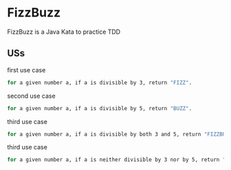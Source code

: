 # FizzBuzz
FizzBuzz is a Java Kata to practice TDD 

## USs

first use case 

```bash
for a given number a, if a is divisible by 3, return "FIZZ".
```

second use case 

```bash
for a given number a, if a is divisible by 5, return "BUZZ".
```

third use case 

```bash
for a given number a, if a is divisible by both 3 and 5, return "FIZZBUZZ".
```

third use case 

```bash
for a given number a, if a is neither divisible by 3 nor by 5, return "a".
```